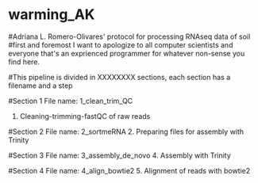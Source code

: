 # warming_AK
#Adriana L. Romero-Olivares' protocol for processing RNAseq data of soil  
#first and foremost I want to apologize to all computer scientists and everyone that's an exprienced programmer for whatever non-sense you find here. 

#This pipeline is divided in XXXXXXXX sections, each section has a filename and a step 

#Section 1
File name: 1_clean_trim_QC
1. Cleaning-trimming-fastQC of raw reads

#Section 2
File name: 2_sortmeRNA
2. Preparing files for assembly with Trinity 

#Section 3
File name: 3_assembly_de_novo
4. Assembly with Trinity 

#Section 4
File name: 4_align_bowtie2 
5. Alignment of reads with bowtie2 


